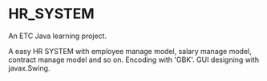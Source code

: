 # HR_SYSTEM
An ETC Java learning project.

A easy HR SYSTEM with employee manage model, salary manage model, contract manage model and so on.
Encoding with 'GBK'.
GUI designing with javax.Swing.

